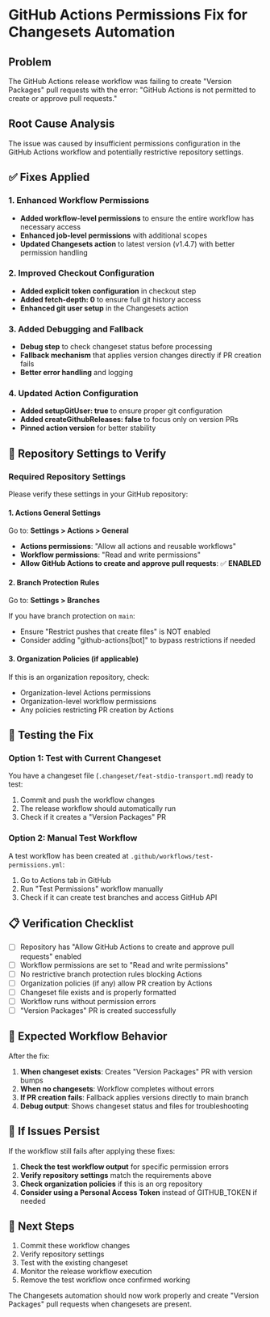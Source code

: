 # GitHub Actions Permissions Fix for Changesets Automation

## Problem
The GitHub Actions release workflow was failing to create "Version Packages" pull requests with the error: "GitHub Actions is not permitted to create or approve pull requests."

## Root Cause Analysis
The issue was caused by insufficient permissions configuration in the GitHub Actions workflow and potentially restrictive repository settings.

## ✅ Fixes Applied

### 1. Enhanced Workflow Permissions
- **Added workflow-level permissions** to ensure the entire workflow has necessary access
- **Enhanced job-level permissions** with additional scopes
- **Updated Changesets action** to latest version (v1.4.7) with better permission handling

### 2. Improved Checkout Configuration
- **Added explicit token configuration** in checkout step
- **Added fetch-depth: 0** to ensure full git history access
- **Enhanced git user setup** in the Changesets action

### 3. Added Debugging and Fallback
- **Debug step** to check changeset status before processing
- **Fallback mechanism** that applies version changes directly if PR creation fails
- **Better error handling** and logging

### 4. Updated Action Configuration
- **Added setupGitUser: true** to ensure proper git configuration
- **Added createGithubReleases: false** to focus only on version PRs
- **Pinned action version** for better stability

## 🔧 Repository Settings to Verify

### Required Repository Settings
Please verify these settings in your GitHub repository:

#### 1. Actions General Settings
Go to: **Settings > Actions > General**

- **Actions permissions**: "Allow all actions and reusable workflows"
- **Workflow permissions**: "Read and write permissions" 
- **Allow GitHub Actions to create and approve pull requests**: ✅ **ENABLED**

#### 2. Branch Protection Rules
Go to: **Settings > Branches**

If you have branch protection on `main`:
- Ensure "Restrict pushes that create files" is NOT enabled
- Consider adding "github-actions[bot]" to bypass restrictions if needed

#### 3. Organization Policies (if applicable)
If this is an organization repository, check:
- Organization-level Actions permissions
- Organization-level workflow permissions
- Any policies restricting PR creation by Actions

## 🧪 Testing the Fix

### Option 1: Test with Current Changeset
You have a changeset file (`.changeset/feat-stdio-transport.md`) ready to test:

1. Commit and push the workflow changes
2. The release workflow should automatically run
3. Check if it creates a "Version Packages" PR

### Option 2: Manual Test Workflow
A test workflow has been created at `.github/workflows/test-permissions.yml`:

1. Go to Actions tab in GitHub
2. Run "Test Permissions" workflow manually
3. Check if it can create test branches and access GitHub API

## 📋 Verification Checklist

- [ ] Repository has "Allow GitHub Actions to create and approve pull requests" enabled
- [ ] Workflow permissions are set to "Read and write permissions"
- [ ] No restrictive branch protection rules blocking Actions
- [ ] Organization policies (if any) allow PR creation by Actions
- [ ] Changeset file exists and is properly formatted
- [ ] Workflow runs without permission errors
- [ ] "Version Packages" PR is created successfully

## 🔄 Expected Workflow Behavior

After the fix:

1. **When changeset exists**: Creates "Version Packages" PR with version bumps
2. **When no changesets**: Workflow completes without errors
3. **If PR creation fails**: Fallback applies versions directly to main branch
4. **Debug output**: Shows changeset status and files for troubleshooting

## 🚨 If Issues Persist

If the workflow still fails after applying these fixes:

1. **Check the test workflow output** for specific permission errors
2. **Verify repository settings** match the requirements above
3. **Check organization policies** if this is an org repository
4. **Consider using a Personal Access Token** instead of GITHUB_TOKEN if needed

## 📝 Next Steps

1. Commit these workflow changes
2. Verify repository settings
3. Test with the existing changeset
4. Monitor the release workflow execution
5. Remove the test workflow once confirmed working

The Changesets automation should now work properly and create "Version Packages" pull requests when changesets are present.
